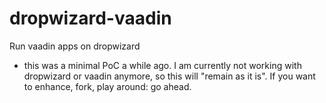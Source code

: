 dropwizard-vaadin
=================

Run vaadin apps on dropwizard


- this was a minimal PoC a while ago. I am currently not working with dropwizard or vaadin anymore, so this will "remain as it is". If you want to enhance, fork, play around: go ahead.
